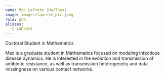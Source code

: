 ```yaml
---
name: Mac LaPrete (He/They)
image: images/laprete_pic.jpeg
role: phd
aliases:
  -C LaPrete
---
```

Doctoral Student in Mathematics

Mac is a graduate student in Mathematics focused on modeling infectious disease dynamics. He is interested in the evolution and transmission of antibiotic resistance, as well as transmission heterogeneity and data missingness on various contact networks.
